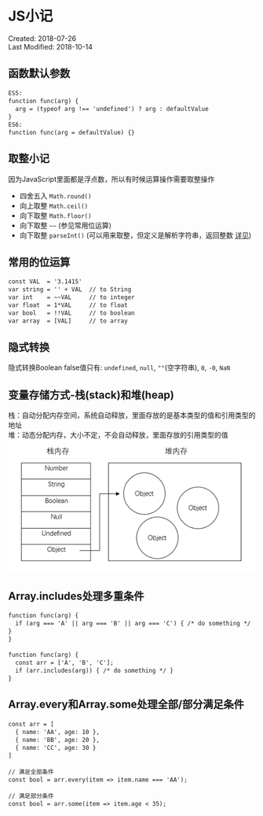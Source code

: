 # JS小记
Created: 2018-07-26  
Last Modified: 2018-10-14

## 函数默认参数
```
ES5:
function func(arg) {
  arg = (typeof arg !== 'undefined') ? arg : defaultValue
}
ES6:
function func(arg = defaultValue) {}
```

## 取整小记
因为JavaScript里面都是浮点数，所以有时候运算操作需要取整操作
- 四舍五入 `Math.round()`
- 向上取整 `Math.ceil()`
- 向下取整 `Math.floor()`
- 向下取整 `~~` (参见常用位运算)
- 向下取整 `parseInt()` (可以用来取整，但定义是解析字符串，返回整数 [详见](https://developer.mozilla.org/en-US/docs/Web/JavaScript/Reference/Global_Objects/parseInt))

## 常用的位运算
```
const VAL  = '3.1415'
var string = '' + VAL  // to String
var int    = ~~VAL     // to integer
var float  = 1*VAL     // to float
var bool   = !!VAL     // to boolean
var array  = [VAL]     // to array
```

## 隐式转换
隐式转换Boolean false值只有: `undefined`, `null`, `""`(空字符串), `0`, `-0`, `NaN` 

## 变量存储方式-栈(stack)和堆(heap)
栈：自动分配内存空间，系统自动释放，里面存放的是基本类型的值和引用类型的地址  
堆：动态分配内存，大小不定，不会自动释放，里面存放的引用类型的值  
![Image](./images/stack.png)  

## Array.includes处理多重条件
```
function func(arg) {
  if (arg === 'A' || arg === 'B' || arg === 'C') { /* do something */ }
}

function func(arg) {
  const arr = ['A', 'B', 'C'];
  if (arr.includes(arg)) { /* do something */ }
}
```

## Array.every和Array.some处理全部/部分满足条件
```
const arr = [
  { name: 'AA', age: 10 },
  { name: 'BB', age: 20 },
  { name: 'CC', age: 30 }
]

// 满足全部条件
const bool = arr.every(item => item.name === 'AA');

// 满足部分条件
const bool = arr.some(item => item.age < 35);
``` 
